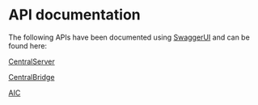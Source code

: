 # API documentation

The following APIs have been documented using [SwaggerUI](https://github.com/swagger-api/swagger-ui) and can be found here:

[CentralServer](https://docs.autotf.de/centralserver/)

[CentralBridge](https://docs.autotf.de/centralbridge/)

[AIC](https://docs.autotf.de/aic/)
